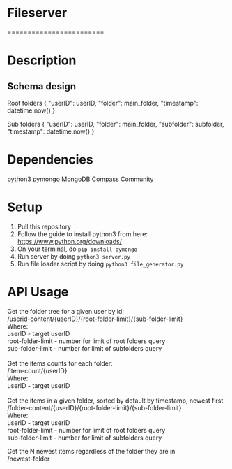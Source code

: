 # Fileserver
========================
# Description

## Schema design

Root folders
{ 
    "userID": userID,
    "folder": main_folder,
    "timestamp": datetime.now()
}

Sub folders
{ 
    "userID": userID,
    "folder": main_folder,
    "subfolder": subfolder,
    "timestamp": datetime.now()
}

# Dependencies
python3
pymongo
MongoDB Compass Community


# Setup

1. Pull this repository
2. Follow the guide to install python3 from here: https://www.python.org/downloads/
3. On your terminal, do ```pip install pymongo```
4. Run server by doing ```python3 server.py```
5. Run file loader script by doing ```python3 file_generator.py```

# API Usage

Get the folder tree for a given user by id: <br/>
/userid-content/{userID}/{root-folder-limit}/{sub-folder-limit}  <br/>
Where:  <br/>
   userID - target userID <br/>
   root-folder-limit - number for limit of root folders query <br/>
   sub-folder-limit - number for limit of subfolders query <br/>
 <br/>
Get the items counts for each folder: <br/>
/item-count/{userID} <br/>
Where:  <br/>
   userID - target userID <br/>
    <br/>
Get the items in a given folder, sorted by default by timestamp, newest first. <br/>
/folder-content/{userID}/{root-folder-limit}/{sub-folder-limit} <br/>
Where:  <br/>
   userID - target userID <br/>
   root-folder-limit - number for limit of root folders query <br/>
   sub-folder-limit - number for limit of subfolders query <br/>

Get the N newest items regardless of the folder they are in <br/>
/newest-folder <br/>